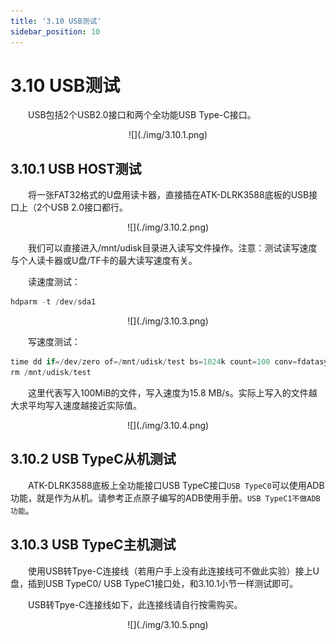 ```yaml
---
title: '3.10 USB测试'
sidebar_position: 10
---
```


# 3.10 USB测试

&emsp;&emsp;USB包括2个USB2.0接口和两个全功能USB Type-C接口。

<center>
![](./img/3.10.1.png)
</center>


## 3.10.1 USB HOST测试

&emsp;&emsp;将一张FAT32格式的U盘用读卡器，直接插在ATK-DLRK3588底板的USB接口上（2个USB 2.0接口都行。

<center>
![](./img/3.10.2.png)
</center>

&emsp;&emsp;我们可以直接进入/mnt/udisk目录进入读写文件操作。注意：测试读写速度与个人读卡器或U盘/TF卡的最大读写速度有关。

&emsp;&emsp;读速度测试：

```c#
hdparm -t /dev/sda1
```

<center>
![](./img/3.10.3.png)
</center>

&emsp;&emsp;写速度测试：

```c#
time dd if=/dev/zero of=/mnt/udisk/test bs=1024k count=100 conv=fdatasync
rm /mnt/udisk/test
```

&emsp;&emsp;这里代表写入100MiB的文件，写入速度为15.8 MB/s。实际上写入的文件越大求平均写入速度越接近实际值。

<center>
![](./img/3.10.4.png)
</center>

## 3.10.2 USB TypeC从机测试

&emsp;&emsp;ATK-DLRK3588底板上全功能接口USB TypeC接口`USB TypeC0`可以使用ADB功能，就是作为从机。请参考正点原子编写的ADB使用手册。`USB TypeC1不做ADB功能`。

## 3.10.3 USB TypeC主机测试

&emsp;&emsp;使用USB转Tpye-C连接线（若用户手上没有此连接线可不做此实验）接上U盘，插到USB TypeC0/ USB TypeC1接口处，和3.10.1小节一样测试即可。

&emsp;&emsp;USB转Tpye-C连接线如下，此连接线请自行按需购买。

<center>
![](./img/3.10.5.png)
</center>